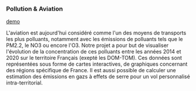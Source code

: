 
### Pollution & Aviation

[demo](https://azouiaymen.github.io/Pollution-aviation/)

L'aviation est aujourd'hui considéré comme l'un des moyens de transports les plus polluants, notamment avec les émissions de polluants tels que le PM2.2, le NO3 ou encore l'O3.
Notre projet a pour but de visualiser l'évolution de la concentration de ces polluants entre les années 2014 et 2020 sur le territoire Français (exepté les DOM-TOM). 
Ces données sont représentées sous forme de cartes interactives, de graphiques concernant des régions spécifique de France. Il est aussi possible de calculer une estimation des émissions en gazs à effets de serre pour un vol personnalisé intra-territorial. 
